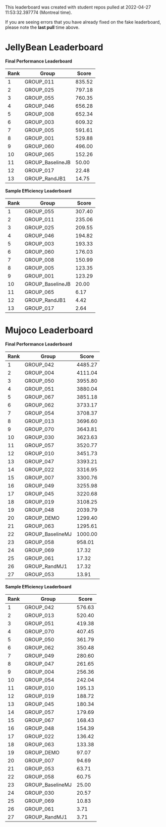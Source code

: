 This leaderboard was created with student repos pulled at 2022-04-27 11:53:32.397774 (Montreal time).


If you are seeing errors that you have already fixed on the fake leaderboard, please note the **last pull** time above.



# JellyBean Leaderboard

**Final Performance Leaderboard**

|Rank      |Group     |Score     |
|----------|----------|----------|
|1      |GROUP_011     |835.52     |
|2      |GROUP_025     |797.18     |
|3      |GROUP_055     |760.35     |
|4      |GROUP_046     |656.28     |
|5      |GROUP_008     |652.34     |
|6      |GROUP_003     |609.32     |
|7      |GROUP_005     |591.61     |
|8      |GROUP_001     |529.88     |
|9      |GROUP_060     |496.00     |
|10      |GROUP_065     |152.26     |
|11      |GROUP_BaselineJB     |50.00     |
|12      |GROUP_017     |22.48     |
|13      |GROUP_RandJB1     |14.75     |


**Sample Efficiency Leaderboard**

|Rank      |Group     |Score     |
|----------|----------|----------|
|1      |GROUP_055     |307.40     |
|2      |GROUP_011     |235.06     |
|3      |GROUP_025     |209.55     |
|4      |GROUP_046     |194.82     |
|5      |GROUP_003     |193.33     |
|6      |GROUP_060     |176.03     |
|7      |GROUP_008     |150.99     |
|8      |GROUP_005     |123.35     |
|9      |GROUP_001     |123.29     |
|10      |GROUP_BaselineJB     |20.00     |
|11      |GROUP_065     |6.17     |
|12      |GROUP_RandJB1     |4.42     |
|13      |GROUP_017     |2.64     |


# Mujoco Leaderboard

**Final Performance Leaderboard**

|Rank      |Group     |Score     |
|----------|----------|----------|
|1      |GROUP_042     |4485.27     |
|2      |GROUP_004     |4111.04     |
|3      |GROUP_050     |3955.80     |
|4      |GROUP_051     |3880.04     |
|5      |GROUP_067     |3851.18     |
|6      |GROUP_062     |3733.17     |
|7      |GROUP_054     |3708.37     |
|8      |GROUP_013     |3696.60     |
|9      |GROUP_070     |3643.81     |
|10      |GROUP_030     |3623.63     |
|11      |GROUP_057     |3520.77     |
|12      |GROUP_010     |3451.73     |
|13      |GROUP_047     |3393.21     |
|14      |GROUP_022     |3316.95     |
|15      |GROUP_007     |3300.76     |
|16      |GROUP_049     |3255.98     |
|17      |GROUP_045     |3220.68     |
|18      |GROUP_019     |3108.25     |
|19      |GROUP_048     |2039.79     |
|20      |GROUP_DEMO     |1299.40     |
|21      |GROUP_063     |1295.61     |
|22      |GROUP_BaselineMJ     |1000.00     |
|23      |GROUP_058     |958.01     |
|24      |GROUP_069     |17.32     |
|25      |GROUP_061     |17.32     |
|26      |GROUP_RandMJ1     |17.32     |
|27      |GROUP_053     |13.91     |


**Sample Efficiency Leaderboard**

|Rank      |Group     |Score     |
|----------|----------|----------|
|1      |GROUP_042     |576.63     |
|2      |GROUP_013     |520.40     |
|3      |GROUP_051     |419.38     |
|4      |GROUP_070     |407.45     |
|5      |GROUP_050     |361.79     |
|6      |GROUP_062     |350.48     |
|7      |GROUP_049     |280.60     |
|8      |GROUP_047     |261.65     |
|9      |GROUP_004     |256.36     |
|10      |GROUP_054     |242.04     |
|11      |GROUP_010     |195.13     |
|12      |GROUP_019     |188.72     |
|13      |GROUP_045     |180.34     |
|14      |GROUP_057     |179.69     |
|15      |GROUP_067     |168.43     |
|16      |GROUP_048     |154.39     |
|17      |GROUP_022     |136.42     |
|18      |GROUP_063     |133.38     |
|19      |GROUP_DEMO     |97.07     |
|20      |GROUP_007     |94.69     |
|21      |GROUP_053     |63.71     |
|22      |GROUP_058     |60.75     |
|23      |GROUP_BaselineMJ     |25.00     |
|24      |GROUP_030     |20.57     |
|25      |GROUP_069     |10.83     |
|26      |GROUP_061     |3.71     |
|27      |GROUP_RandMJ1     |3.71     |


